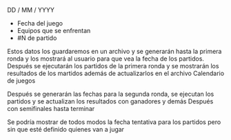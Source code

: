DD / MM / YYYY
- Fecha del juego
- Equipos que se enfrentan 
- #N de partido 

Estos datos los guardaremos en un archivo y se generarán hasta la primera ronda y los mostrará al usuario para que vea la fecha de los partidos. Después se ejecutarán los partidos de la primera ronda y se mostrarán los resultados de los martidos además de actualizarlos en el archivo Calendario de juegos

Después se generarán las fechas para la segunda ronda, se ejecutan los partidos y se actualizan los resultados con ganadores y demás
Después con semifinales hasta terminar

Se podría mostrar de todos modos la fecha tentativa para los partidos pero sin que esté definido quienes van a jugar

